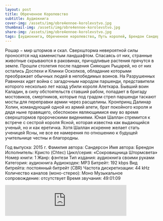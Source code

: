 ```yaml
---
layout: post
title: Обреченное Королевство
subtitle: Аудиокнига
cover-img: /assets/img/obre4ennoe-korolevstvo.jpg
thumbnail-img: /assets/img/obre4ennoe-korolevstvo.jpg
share-img: /assets/img/obre4ennoe-korolevstvo.jpg
tags: [аудиокнига, Обреченное королевство, Путь королей, Брендон Сандерсон]
---
```

Рошар − мир штормов и скал. Сверхшторма невероятной силы проносятся над каменистым ландшафтом. Спасаясь от них, странные животные скрываются в раковинах, причудливые растения прячутся в земле.
Прошли столетия после падения Сияющих Рыцарей, но от них остались Доспехи и Клинки Осколков, обладание которыми преображает обычных людей в непобедимых воинов.
На Разрушенных Равнинах идет война с загадочным народом паршенди, представители которого несколько лет назад убили короля Алеткара. Бывший воин Каладин, в силу обстоятельств ставший рабом, попадает в бригаду мостовиков, смертников, которые под градом стрел паршенди таскают мосты для переправки армии через расщелины.
Кронпринц Далинар Холин, командующий одной из армий алети, брат покойного короля и дядя ныне правящего, обеспокоен являющимися ему во время сверхштормов пророческими видениями.
Юная Шаллан стремится к встрече с сестрой короля Ясной, которая известна как выдающийся ученый, но и как еретичка. Хотя Шаллан искренне желает стать ученицей Ясны, не все ее намерения по отношению к будущей учительнице честны и благородны.

Год выпуска: 2015 г.
Фамилия автора: Сандерсон
Имя автора: Брендон
Исполнитель: Кристо (Chtec)
Цикл/серия: «Сокровищница Штормсвета»
Номер книги: 1
Жанр: фэнтези
Тип издания: аудиокнига своими руками
Категория: аудиокнига
Аудиокодек: MP3
Битрейт: 192 kbps
Вид битрейта: постоянный битрейт (CBR)
Частота дискретизации: 44 kHz
Количество каналов (моно-стерео): Моно
Музыкальное сопровождение: отсутствует
Время звучания: 49:01:09

<iframe src="https://anchor.fm/denis-korableff5/embed/episodes/ep-e10mhro/a-a5hj2fj" height="102px" width="400px" frameborder="0" scrolling="no"></iframe>
